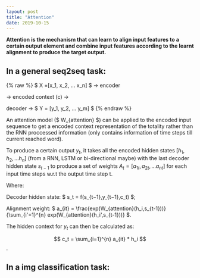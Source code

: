 ```yaml
---
layout: post
title: "Attention"
date: 2019-10-15
---
```


**Attention is the mechanism that can learn to align input features to a certain output element and combine input features according to the learnt alignment to produce the target output.**

## In a general seq2seq task: 

{% raw %}
  $ X =[x_1, x_2, ... x_n] $ -> encoder 
  
  -> encoded context (c) -> 
  
  decoder -> $ Y = [y_1, y_2, ... y_m] $
{% endraw %}

An attention model ($ W_{attention} $) can be applied to the encoded input sequence to get a encoded context representation of the totality rather than the RNN proccessed information (only contains information of time steps till current reached word).

To produce a certain output $y_t$, it takes all the encoded hidden states $[h_1, h_2, ... h_n]$ (from a RNN, LSTM or bi-directional maybe) with the last decoder hidden state  $s_{t-1}$ to produce a set of weights $A_t =[a_{1t}, a_{2t}, ... a_{nt}]$ for each input time steps w.r.t the output time step t.

Where:

Decoder hidden state: $ s_t = f(s_{t−1},y_{t−1},c_t) $;

Alignment weight: $ a_{it} = \frac{exp(W_{attention}(h_i,s_{t-1}))}{\sum_{i'=1}^{n} exp(W_{attention}(h_i',s_{t-1}))} $.

The hidden context for $y_t$ can then be calculated as:

$$ c_t = \sum_{i=1}^{n} a_{it} * h_i $$.

## In a img classification task: 
